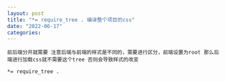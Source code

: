 ```yaml
---
layout: post
title: "*= require_tree . 编译整个项目的css"
date: "2022-06-17"
categories: 
---
```

<p><code>前后端分开就需要 注意后端与前端的样式是不同的，需要进行区分，前端设置为root 那么后端进行加载css就不需要这个tree 否则会导致样式的改变</code></p>

<pre class="lang-rb s-code-block">
<code class="hljs language-ruby">*= require_tree .</code></pre>

<p>&nbsp;</p>

